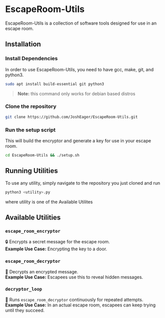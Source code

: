 # EscapeRoom-Utils

EscapeRoom-Utils is a collection of software tools designed for use in an escape room. 

##  Installation

### Install Dependencies
In order to use EscapeRoom-Utils, you need to have gcc, make, git, and python3. 

```sh
sudo apt install build-essential git python3
```

> **Note:** this command only works for debian based distros

### Clone the repository
```sh
git clone https://github.com/JoshEager/EscapeRoom-Utils.git
```

### Run the setup script
This will build the encryptor and generate a key for use in your escape room. 

```sh
cd EscapeRoom-Utils && ./setup.sh
```

## Running Utilities
To use any utility, simply navigate to the repository you just cloned and run
```sh
python3 <utility>.py
```
where utility is one of the Available Utilites

## Available Utilities

### `escape_room_encryptor`
🔒 Encrypts a secret message for the escape room.  
**Example Use Case:** Encrypting the key to a door.

### `escape_room_decryptor`
🔑 Decrypts an encrypted message.  
**Example Use Case:** Escapees use this to reveal hidden messages.

### `decryptor_loop`
🔄 Runs `escape_room_decryptor` continuously for repeated attempts.  
**Example Use Case:** In an actual escape room, escapees can keep trying until they succeed.
